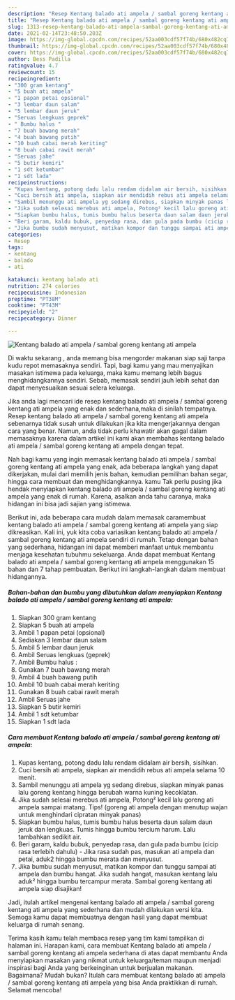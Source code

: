 ```yaml
---
description: "Resep Kentang balado ati ampela / sambal goreng kentang ati ampela yang lezat dan Mudah Dibuat"
title: "Resep Kentang balado ati ampela / sambal goreng kentang ati ampela yang lezat dan Mudah Dibuat"
slug: 1313-resep-kentang-balado-ati-ampela-sambal-goreng-kentang-ati-ampela-yang-lezat-dan-mudah-dibuat
date: 2021-02-14T23:48:50.203Z
image: https://img-global.cpcdn.com/recipes/52aa003cdf57f74b/680x482cq70/kentang-balado-ati-ampela-sambal-goreng-kentang-ati-ampela-foto-resep-utama.jpg
thumbnail: https://img-global.cpcdn.com/recipes/52aa003cdf57f74b/680x482cq70/kentang-balado-ati-ampela-sambal-goreng-kentang-ati-ampela-foto-resep-utama.jpg
cover: https://img-global.cpcdn.com/recipes/52aa003cdf57f74b/680x482cq70/kentang-balado-ati-ampela-sambal-goreng-kentang-ati-ampela-foto-resep-utama.jpg
author: Bess Padilla
ratingvalue: 4.7
reviewcount: 15
recipeingredient:
- "300 gram kentang"
- "5 buah ati ampela"
- "1 papan petai opsional"
- "3 lembar daun salam"
- "5 lembar daun jeruk"
- "Seruas lengkuas geprek"
- " Bumbu halus "
- "7 buah bawang merah"
- "4 buah bawang putih"
- "10 buah cabai merah keriting"
- "8 buah cabai rawit merah"
- "Seruas jahe"
- "5 butir kemiri"
- "1 sdt ketumbar"
- "1 sdt lada"
recipeinstructions:
- "Kupas kentang, potong dadu lalu rendam didalam air bersih, sisihkan."
- "Cuci bersih ati ampela, siapkan air mendidih rebus ati ampela selama 10 menit."
- "Sambil menunggu ati ampela yg sedang direbus, siapkan minyak panas lalu goreng kentang hingga berubah warna kuning kecoklatan."
- "Jika sudah selesai merebus ati ampela, Potong² kecil lalu goreng ati ampela sampai matang. Tips! (goreng ati ampela dengan menutup wajan untuk menghindari cipratan minyak panas)"
- "Siapkan bumbu halus, tumis bumbu halus beserta daun salam daun jeruk dan lengkuas. Tumis hingga bumbu tercium harum. Lalu tambahkan sedikit air."
- "Beri garam, kaldu bubuk, penyedap rasa, dan gula pada bumbu (cicip rasa terlebih dahulu) Jika rasa sudah pas, masukan ati ampela dan petai, aduk2 hingga bumbu merata dan menyusut."
- "Jika bumbu sudah menyusut, matikan kompor dan tunggu sampai ati ampela dan bumbu hangat. Jika sudah hangat, masukan kentang lalu aduk² hingga bumbu tercampur merata. Sambal goreng kentang ati ampela siap disajikan!"
categories:
- Resep
tags:
- kentang
- balado
- ati

katakunci: kentang balado ati 
nutrition: 274 calories
recipecuisine: Indonesian
preptime: "PT38M"
cooktime: "PT43M"
recipeyield: "2"
recipecategory: Dinner

---
```



![Kentang balado ati ampela / sambal goreng kentang ati ampela](https://img-global.cpcdn.com/recipes/52aa003cdf57f74b/680x482cq70/kentang-balado-ati-ampela-sambal-goreng-kentang-ati-ampela-foto-resep-utama.jpg)

Di waktu  sekarang , anda memang bisa mengorder makanan siap saji tanpa kudu repot memasaknya sendiri. Tapi, bagi kamu yang mau menyajikan masakan istimewa pada keluarga, maka kamu memang lebih bagus menghidangkannya sendiri. Sebab, memasak sendiri jauh lebih sehat dan dapat menyesuaikan sesuai selera keluarga.

Jika anda lagi mencari ide resep kentang balado ati ampela / sambal goreng kentang ati ampela yang enak dan sederhana,maka di sinilah tempatnya. Resep kentang balado ati ampela / sambal goreng kentang ati ampela  sebenarnya tidak susah untuk dilakukan jika kita mengerjakannya dengan cara yang benar. Namun, anda tidak perlu khawatir akan gagal dalam memasaknya 
karena dalam artikel ini kami akan membahas kentang balado ati ampela / sambal goreng kentang ati ampela dengan tepat.  



Nah bagi kamu yang ingin memasak kentang balado ati ampela / sambal goreng kentang ati ampela yang enak, ada beberapa langkah yang dapat dikerjakan, mulai dari memilih jenis bahan, kemudian pemilihan bahan segar, hingga cara membuat dan menghidangkannya. kamu Tak perlu pusing jika hendak menyiapkan kentang balado ati ampela / sambal goreng kentang ati ampela yang enak di rumah. Karena, asalkan anda  tahu caranya, maka hidangan ini bisa jadi sajian yang istimewa.

Berikut ini, ada beberapa cara mudah dalam memasak caramembuat kentang balado ati ampela / sambal goreng kentang ati ampela yang siap dikreasikan. Kali ini, yuk kita coba variasikan kentang balado ati ampela / sambal goreng kentang ati ampela sendiri di rumah. Tetap dengan bahan yang sederhana, hidangan ini dapat memberi manfaat untuk membantu menjaga kesehatan tubuhmu sekeluarga. Anda dapat membuat Kentang balado ati ampela / sambal goreng kentang ati ampela menggunakan 15 bahan dan 7 tahap pembuatan. Berikut ini langkah-langkah dalam membuat hidangannya.

<!--inarticleads1-->

##### Bahan-bahan dan bumbu yang dibutuhkan dalam menyiapkan Kentang balado ati ampela / sambal goreng kentang ati ampela:

1. Siapkan 300 gram kentang
1. Siapkan 5 buah ati ampela
1. Ambil 1 papan petai (opsional)
1. Sediakan 3 lembar daun salam
1. Ambil 5 lembar daun jeruk
1. Ambil Seruas lengkuas (geprek)
1. Ambil  Bumbu halus :
1. Gunakan 7 buah bawang merah
1. Ambil 4 buah bawang putih
1. Ambil 10 buah cabai merah keriting
1. Gunakan 8 buah cabai rawit merah
1. Ambil Seruas jahe
1. Siapkan 5 butir kemiri
1. Ambil 1 sdt ketumbar
1. Siapkan 1 sdt lada




<!--inarticleads2-->

##### Cara membuat Kentang balado ati ampela / sambal goreng kentang ati ampela:

1. Kupas kentang, potong dadu lalu rendam didalam air bersih, sisihkan.
1. Cuci bersih ati ampela, siapkan air mendidih rebus ati ampela selama 10 menit.
1. Sambil menunggu ati ampela yg sedang direbus, siapkan minyak panas lalu goreng kentang hingga berubah warna kuning kecoklatan.
1. Jika sudah selesai merebus ati ampela, Potong² kecil lalu goreng ati ampela sampai matang. Tips! (goreng ati ampela dengan menutup wajan untuk menghindari cipratan minyak panas)
1. Siapkan bumbu halus, tumis bumbu halus beserta daun salam daun jeruk dan lengkuas. Tumis hingga bumbu tercium harum. Lalu tambahkan sedikit air.
1. Beri garam, kaldu bubuk, penyedap rasa, dan gula pada bumbu (cicip rasa terlebih dahulu) - Jika rasa sudah pas, masukan ati ampela dan petai, aduk2 hingga bumbu merata dan menyusut.
1. Jika bumbu sudah menyusut, matikan kompor dan tunggu sampai ati ampela dan bumbu hangat. Jika sudah hangat, masukan kentang lalu aduk² hingga bumbu tercampur merata. Sambal goreng kentang ati ampela siap disajikan!




Jadi, itulah artikel mengenai  kentang balado ati ampela / sambal goreng kentang ati ampela  yang sederhana dan mudah dilakukan versi kita. Semoga kamu dapat membuatnya dengan hasil yang dapat membuat keluarga di rumah senang. 

Terima kasih kamu telah membaca resep yang tim kami tampilkan di halaman ini. Harapan kami, cara membuat  Kentang balado ati ampela / sambal goreng kentang ati ampela sederhana di atas dapat membantu Anda menyiapkan masakan yang nikmat untuk keluarga/teman maupun menjadi inspirasi bagi Anda yang berkeinginan untuk berjualan makanan. Bagaimana? Mudah bukan? Itulah cara membuat kentang balado ati ampela / sambal goreng kentang ati ampela yang bisa Anda praktikkan di rumah. Selamat mencoba!

